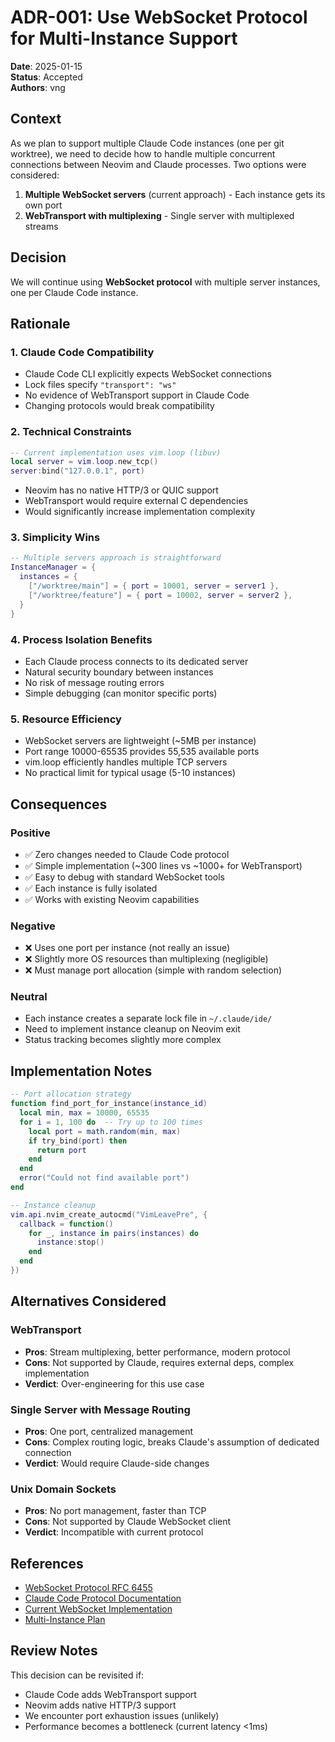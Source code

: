 # ADR-001: Use WebSocket Protocol for Multi-Instance Support

**Date**: 2025-01-15  
**Status**: Accepted  
**Authors**: vng  

## Context

As we plan to support multiple Claude Code instances (one per git worktree), we need to decide how to handle multiple concurrent connections between Neovim and Claude processes. Two options were considered:

1. **Multiple WebSocket servers** (current approach) - Each instance gets its own port
2. **WebTransport with multiplexing** - Single server with multiplexed streams

## Decision

We will continue using **WebSocket protocol** with multiple server instances, one per Claude Code instance.

## Rationale

### 1. Claude Code Compatibility
- Claude Code CLI explicitly expects WebSocket connections
- Lock files specify `"transport": "ws"`
- No evidence of WebTransport support in Claude Code
- Changing protocols would break compatibility

### 2. Technical Constraints
```lua
-- Current implementation uses vim.loop (libuv)
local server = vim.loop.new_tcp()
server:bind("127.0.0.1", port)
```
- Neovim has no native HTTP/3 or QUIC support
- WebTransport would require external C dependencies
- Would significantly increase implementation complexity

### 3. Simplicity Wins
```lua
-- Multiple servers approach is straightforward
InstanceManager = {
  instances = {
    ["/worktree/main"] = { port = 10001, server = server1 },
    ["/worktree/feature"] = { port = 10002, server = server2 },
  }
}
```

### 4. Process Isolation Benefits
- Each Claude process connects to its dedicated server
- Natural security boundary between instances
- No risk of message routing errors
- Simple debugging (can monitor specific ports)

### 5. Resource Efficiency
- WebSocket servers are lightweight (~5MB per instance)
- Port range 10000-65535 provides 55,535 available ports
- vim.loop efficiently handles multiple TCP servers
- No practical limit for typical usage (5-10 instances)

## Consequences

### Positive
- ✅ Zero changes needed to Claude Code protocol
- ✅ Simple implementation (~300 lines vs ~1000+ for WebTransport)
- ✅ Easy to debug with standard WebSocket tools
- ✅ Each instance is fully isolated
- ✅ Works with existing Neovim capabilities

### Negative
- ❌ Uses one port per instance (not really an issue)
- ❌ Slightly more OS resources than multiplexing (negligible)
- ❌ Must manage port allocation (simple with random selection)

### Neutral
- Each instance creates a separate lock file in `~/.claude/ide/`
- Need to implement instance cleanup on Neovim exit
- Status tracking becomes slightly more complex

## Implementation Notes

```lua
-- Port allocation strategy
function find_port_for_instance(instance_id)
  local min, max = 10000, 65535
  for i = 1, 100 do  -- Try up to 100 times
    local port = math.random(min, max)
    if try_bind(port) then
      return port
    end
  end
  error("Could not find available port")
end

-- Instance cleanup
vim.api.nvim_create_autocmd("VimLeavePre", {
  callback = function()
    for _, instance in pairs(instances) do
      instance:stop()
    end
  end
})
```

## Alternatives Considered

### WebTransport
- **Pros**: Stream multiplexing, better performance, modern protocol
- **Cons**: Not supported by Claude, requires external deps, complex implementation
- **Verdict**: Over-engineering for this use case

### Single Server with Message Routing
- **Pros**: One port, centralized management
- **Cons**: Complex routing logic, breaks Claude's assumption of dedicated connection
- **Verdict**: Would require Claude-side changes

### Unix Domain Sockets
- **Pros**: No port management, faster than TCP
- **Cons**: Not supported by Claude WebSocket client
- **Verdict**: Incompatible with current protocol

## References

- [WebSocket Protocol RFC 6455](https://tools.ietf.org/html/rfc6455)
- [Claude Code Protocol Documentation](../PROTOCOL.md)
- [Current WebSocket Implementation](../../lua/claudecode/server/)
- [Multi-Instance Plan](../../MULTI_CC_WORKTREES.md)

## Review Notes

This decision can be revisited if:
- Claude Code adds WebTransport support
- Neovim adds native HTTP/3 support
- We encounter port exhaustion issues (unlikely)
- Performance becomes a bottleneck (current latency <1ms)